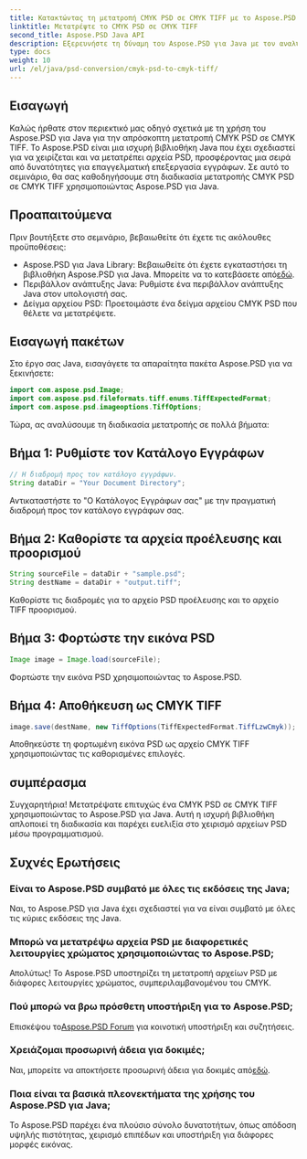 ```yaml
---
title: Κατακτώντας τη μετατροπή CMYK PSD σε CMYK TIFF με το Aspose.PSD
linktitle: Μετατρέψτε το CMYK PSD σε CMYK TIFF
second_title: Aspose.PSD Java API
description: Εξερευνήστε τη δύναμη του Aspose.PSD για Java με τον αναλυτικό οδηγό μας για τη μετατροπή CMYK PSD σε CMYK TIFF. Ενισχύστε τις δυνατότητες επεξεργασίας εγγράφων σας χωρίς κόπο!
type: docs
weight: 10
url: /el/java/psd-conversion/cmyk-psd-to-cmyk-tiff/
---
```

## Εισαγωγή
Καλώς ήρθατε στον περιεκτικό μας οδηγό σχετικά με τη χρήση του Aspose.PSD για Java για την απρόσκοπτη μετατροπή CMYK PSD σε CMYK TIFF. Το Aspose.PSD είναι μια ισχυρή βιβλιοθήκη Java που έχει σχεδιαστεί για να χειρίζεται και να μετατρέπει αρχεία PSD, προσφέροντας μια σειρά από δυνατότητες για επαγγελματική επεξεργασία εγγράφων. Σε αυτό το σεμινάριο, θα σας καθοδηγήσουμε στη διαδικασία μετατροπής CMYK PSD σε CMYK TIFF χρησιμοποιώντας Aspose.PSD για Java.
## Προαπαιτούμενα
Πριν βουτήξετε στο σεμινάριο, βεβαιωθείτε ότι έχετε τις ακόλουθες προϋποθέσεις:
-  Aspose.PSD για Java Library: Βεβαιωθείτε ότι έχετε εγκαταστήσει τη βιβλιοθήκη Aspose.PSD για Java. Μπορείτε να το κατεβάσετε από[εδώ](https://releases.aspose.com/psd/java/).
- Περιβάλλον ανάπτυξης Java: Ρυθμίστε ένα περιβάλλον ανάπτυξης Java στον υπολογιστή σας.
- Δείγμα αρχείου PSD: Προετοιμάστε ένα δείγμα αρχείου CMYK PSD που θέλετε να μετατρέψετε.
## Εισαγωγή πακέτων
Στο έργο σας Java, εισαγάγετε τα απαραίτητα πακέτα Aspose.PSD για να ξεκινήσετε:
```java
import com.aspose.psd.Image;
import com.aspose.psd.fileformats.tiff.enums.TiffExpectedFormat;
import com.aspose.psd.imageoptions.TiffOptions;
```
Τώρα, ας αναλύσουμε τη διαδικασία μετατροπής σε πολλά βήματα:
## Βήμα 1: Ρυθμίστε τον Κατάλογο Εγγράφων
```java
// Η διαδρομή προς τον κατάλογο εγγράφων.
String dataDir = "Your Document Directory";
```
Αντικαταστήστε το "Ο Κατάλογος Εγγράφων σας" με την πραγματική διαδρομή προς τον κατάλογο εγγράφων σας.
## Βήμα 2: Καθορίστε τα αρχεία προέλευσης και προορισμού
```java
String sourceFile = dataDir + "sample.psd";
String destName = dataDir + "output.tiff";
```
Καθορίστε τις διαδρομές για το αρχείο PSD προέλευσης και το αρχείο TIFF προορισμού.
## Βήμα 3: Φορτώστε την εικόνα PSD
```java
Image image = Image.load(sourceFile);
```
Φορτώστε την εικόνα PSD χρησιμοποιώντας το Aspose.PSD.
## Βήμα 4: Αποθήκευση ως CMYK TIFF
```java
image.save(destName, new TiffOptions(TiffExpectedFormat.TiffLzwCmyk));
```
Αποθηκεύστε τη φορτωμένη εικόνα PSD ως αρχείο CMYK TIFF χρησιμοποιώντας τις καθορισμένες επιλογές.
## συμπέρασμα
Συγχαρητήρια! Μετατρέψατε επιτυχώς ένα CMYK PSD σε CMYK TIFF χρησιμοποιώντας το Aspose.PSD για Java. Αυτή η ισχυρή βιβλιοθήκη απλοποιεί τη διαδικασία και παρέχει ευελιξία στο χειρισμό αρχείων PSD μέσω προγραμματισμού.
## Συχνές Ερωτήσεις
### Είναι το Aspose.PSD συμβατό με όλες τις εκδόσεις της Java;
Ναι, το Aspose.PSD για Java έχει σχεδιαστεί για να είναι συμβατό με όλες τις κύριες εκδόσεις της Java.
### Μπορώ να μετατρέψω αρχεία PSD με διαφορετικές λειτουργίες χρώματος χρησιμοποιώντας το Aspose.PSD;
Απολύτως! Το Aspose.PSD υποστηρίζει τη μετατροπή αρχείων PSD με διάφορες λειτουργίες χρώματος, συμπεριλαμβανομένου του CMYK.
### Πού μπορώ να βρω πρόσθετη υποστήριξη για το Aspose.PSD;
 Επισκέψου το[Aspose.PSD Forum](https://forum.aspose.com/c/psd/34) για κοινοτική υποστήριξη και συζητήσεις.
### Χρειάζομαι προσωρινή άδεια για δοκιμές;
 Ναι, μπορείτε να αποκτήσετε προσωρινή άδεια για δοκιμές από[εδώ](https://purchase.aspose.com/temporary-license/).
### Ποια είναι τα βασικά πλεονεκτήματα της χρήσης του Aspose.PSD για Java;
Το Aspose.PSD παρέχει ένα πλούσιο σύνολο δυνατοτήτων, όπως απόδοση υψηλής πιστότητας, χειρισμό επιπέδων και υποστήριξη για διάφορες μορφές εικόνας.
